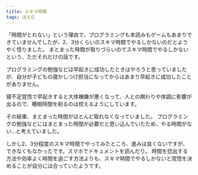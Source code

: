 ```yaml
---
title: スキマ時間
tags: ぽえむ
---
```

「時間がとれない﻿」という理由で、プログラミングも本読みもゲームもあまりできていませんでしたが、2、3分くらいのスキマ時間でやるしかないのだとようやく悟りました。
まとまった時間が取りづらいのでスキマ時間でやるしかないという、ただそれだけの話です。

プログラミングの勉強などは早起きに成功したときはやろうと思っていましたが、自分が子どもの寝かしつけ担当になってからはあまり早起きに成功したことがありません。

寝不足覚悟で早起きすると大体機嫌が悪くなって、人との関わりや体調に影響が出るので、睡眠時間を削るのは控えるようにしています。

その結果、まとまった時間がほとんど取れなくなっていました。
プログラミングの勉強などにはまとまった時間が必要だと思い込んでいたため、やる時間がない…と考えていました。

しかし2、3分程度のスキマ時間でやってみたところ、進みは良くないですが、できなくもなかったです。スマホでドキュメントを読んだり。
時間を捻出する方法や効率よく時間を過ごす方法よりも、スキマ時間でやるしかないと覚悟を決めることが自分には合っていたようです。